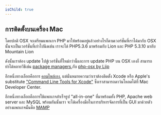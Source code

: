 ```yaml
---
isChild: true
---
```


## การติดตั้งบนเครื่อง Mac

โดยปกติ OSX จะเตรียมแพกเกจ PHP มาให้พร้อมอยู่แล้วอย่างไรก็ตามเวอร์ชั่นที่เราได้มากับ OSX นั้นจะเป็นเวอร์ชั่นที่เก่าไปนิดเช่น
เราจะได้ PHP5.3.6 มาพร้อมกับ Lion และ PHP 5.3.10 มากับ Mountain Lion  

ดังนั้นเราต้อง update ไปสู่เวอร์ชั่นที่ใหม่กว่านี้และการ update PHP บน OSX เองก็
สามารถทำได้หลายวิธีเช่น [package managers][mac-package-managers],กับ [php-osx by Liip][php-osx-downloads]

อีกหนึ่งทางเลือกคือการ [คอมไพล์เอง][mac-compile], แต่นั่นหมายความว่าเราต้องติดตั้ง Xcode หรือ
Apple's substitute ["Command Line Tools for Xcode"][apple-developer] ซึ่งเราสามารถดาว์นโหลดได้ที่ Mac Developer Center.

อีกหนึ่งทางเลือกคือการใช้แพกเกจสำเร็จรูป "all-in-one" ที่มาพร้อมทั้ง PHP, Apache web server และ MySQL พร้อมกันนั้นเรา
จะได้เครื่องมือในการบริหารจัดการที่เป็น GUI มาด้วยตัวอย่างแพกเกจนั้นคือ [MAMP][mamp-downloads]

[mac-package-managers]: http://www.php.net/manual/en/install.macosx.packages.php
[mac-compile]: http://www.php.net/manual/en/install.macosx.compile.php
[xcode-gcc-substitution]: https://github.com/kennethreitz/osx-gcc-installer
[apple-developer]: https://developer.apple.com/downloads
[mamp-downloads]: http://www.mamp.info/en/downloads/index.html
[php-osx-downloads]: http://php-osx.liip.ch/
